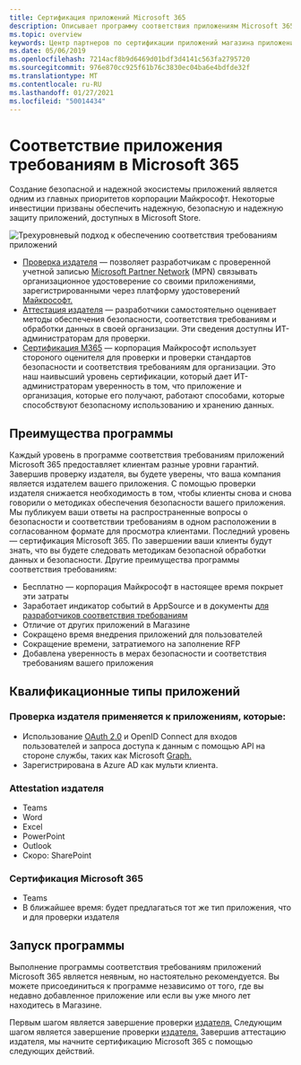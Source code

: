 ```yaml
---
title: Сертификация приложений Microsoft 365
description: Описывает программу соответствия приложениям Microsoft 365 из приложений Магазина
ms.topic: overview
keywords: Центр партнеров по сертификации приложений магазина приложений для соответствия требованиям teams
ms.date: 05/06/2019
ms.openlocfilehash: 7214acf8b9d6469d01bdf3d4141c563fa2795720
ms.sourcegitcommit: 976e870cc925f61b76c3830ec04ba6e4bdfde32f
ms.translationtype: MT
ms.contentlocale: ru-RU
ms.lasthandoff: 01/27/2021
ms.locfileid: "50014434"
---
```

# <a name="microsoft-365-app-compliance"></a>Соответствие приложения требованиям в Microsoft 365 

Создание безопасной и надежной экосистемы приложений является одним из главных приоритетов корпорации Майкрософт. Некоторые инвестиции призваны обеспечить надежную, безопасную и надежную защиту приложений, доступных в Microsoft Store. 

  ![Трехуровневый подход к обеспечению соответствия требованиям приложений](../../../../assets/images/Three_Tiers.png) 

-   [Проверка издателя](https://docs.microsoft.com/azure/active-directory/develop/publisher-verification-overview) — позволяет разработчикам с проверенной учетной записью [Microsoft Partner Network](https://partner.microsoft.com/membership) (MPN) связывать организационное удостоверение со своими приложениями, зарегистрированными через платформу удостоверений [Майкрософт.](https://docs.microsoft.com/azure/active-directory/develop/)
-   [Аттестация издателя](https://docs.microsoft.com/microsoft-365-app-certification/docs/enterprise-app-attestation-guide) — разработчики самостоятельно оценивает методы обеспечения безопасности, соответствия требованиям и обработки данных в своей организации. Эти сведения доступны ИТ-администраторам для проверки. 
-   [Сертификация M365](https://docs.microsoft.com/microsoft-365-app-certification/docs/enterprise-app-certification-guide) — корпорация Майкрософт использует стороного оценителя для проверки и проверки стандартов безопасности и соответствия требованиям для организации. Это наш наивысший уровень сертификации, который дает ИТ-администраторам уверенность в том, что приложение и организация, которые его получают, работают способами, которые способствуют безопасному использованию и хранению данных.


## <a name="program-benefits"></a>Преимущества программы

Каждый уровень в программе соответствия требованиям приложений Microsoft 365 предоставляет клиентам разные уровни гарантий. Завершив проверку издателя, вы будете уверены, что ваша компания является издателем вашего приложения. С помощью проверки издателя снижается необходимость в том, чтобы клиенты снова и снова говорили о методиках обеспечения безопасности вашего приложения. Мы публикуем ваши ответы на распространенные вопросы о безопасности и соответствии требованиям в одном расположении в согласованном формате для просмотра клиентами. Последний уровень — сертификация Microsoft 365. По завершении ваши клиенты будут знать, что вы будете следовать методикам безопасной обработки данных и безопасности. Другие преимущества программы соответствия требованиям:
-   Бесплатно — корпорация Майкрософт в настоящее время покрыет эти затраты
-   Заработает индикатор событий в AppSource и в документы [для разработчиков соответствия требованиям](https://docs.microsoft.com/microsoft-365-app-certification/teams/teams-apps)
-   Отличие от других приложений в Магазине
-   Сокращено время внедрения приложений для пользователей
-   Сокращение времени, затратиемого на заполнение RFP
-   Добавлена уверенность в мерах безопасности и соответствия требованиям вашего приложения

## <a name="qualifying-application-types"></a>Квалификационные типы приложений 
### <a name="publisher-verification-applies-to-apps-which"></a>Проверка издателя применяется к приложениям, которые: 
- Использование [OAuth 2.0](https://docs.microsoft.com/azure/active-directory/develop/active-directory-v2-protocols) и OpenID Connect для входов пользователей и запроса доступа к данным с помощью API на стороне службы, таких как Microsoft [Graph.](https://developer.microsoft.com/graph/) 
- Зарегистрирована в Azure AD как мульти клиента. 

### <a name="publisher-attestation"></a>Attestation издателя
-   Teams
-   Word
-   Excel
-   PowerPoint
-   Outlook
- Скоро: SharePoint

### <a name="microsoft-365-certification"></a>Сертификация Microsoft 365
-   Teams
-   В ближайшее время: будет предлагаться тот же тип приложения, что и для проверки издателя

## <a name="how-to-start-the-program"></a>Запуск программы

Выполнение программы соответствия требованиям приложений Microsoft 365 является неявным, но настоятельно рекомендуется. Вы можете присоединиться к программе независимо от того, где вы недавно добавленное приложение или если вы уже много лет находитесь в Магазине. 

Первым шагом является завершение проверки [издателя.](https://docs.microsoft.com/azure/active-directory/develop/publisher-verification-overview) Следующим шагом является завершение проверки [издателя.](https://docs.microsoft.com/microsoft-365-app-certification/docs/attestation) Завершив аттестацию издателя, мы начните сертификацию Microsoft 365 с помощью следующих действий.
